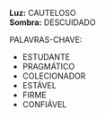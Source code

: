 **Luz:** CAUTELOSO  
**Sombra:** DESCUIDADO

PALAVRAS-CHAVE:
- ESTUDANTE
- PRAGMÁTICO
- COLECIONADOR
- ESTÁVEL
- FIRME
- CONFIÁVEL